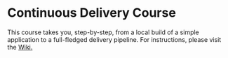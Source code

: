 # Continuous Delivery Course

This course takes you, step-by-step, from a local build of a simple application to a full-fledged delivery pipeline. 
For instructions, please visit the [Wiki.](https://github.com/crispab/continuous-delivery-course/wiki)